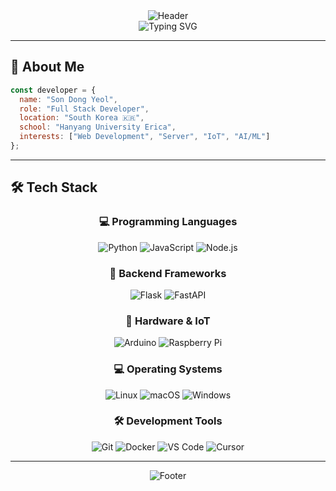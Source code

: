 
<div align="center">
  <img src="https://capsule-render.vercel.app/api?type=waving&color=0:1a1a2e,100:16213e&height=100&section=header&fontColor=ffffff&fontAlignY=35&animation=twinkling&fontAlign=50" alt="Header" />
</div>

<div align="center">
  <img src="https://readme-typing-svg.herokuapp.com?font=Fira+Code&pause=1000&color=00D4FF&center=true&vCenter=true&width=436&lines=Hello+World!+%F0%9F%8C%8D;Welcome+to+my+GitHub!+%E2%9C%A8;Let's+code+together!+%F0%9F%9A%80" alt="Typing SVG" />
</div>

---

## 🚀 About Me

```javascript
const developer = {
  name: "Son Dong Yeol",
  role: "Full Stack Developer",
  location: "South Korea 🇰🇷",
  school: "Hanyang University Erica",
  interests: ["Web Development", "Server", "IoT", "AI/ML"]
};
```
---
## 🛠️ Tech Stack

<div align="center">

### 💻 Programming Languages

</div>
<div align="center">

![Python](https://img.shields.io/badge/Python-3776AB?style=for-the-badge&logo=python&logoColor=white)
![JavaScript](https://img.shields.io/badge/JavaScript-F7DF1E?style=for-the-badge&logo=javascript&logoColor=black)
![Node.js](https://img.shields.io/badge/Node.js-339933?style=for-the-badge&logo=nodedotjs&logoColor=white)

</div>

<div align="center">

### 🚀 Backend Frameworks

</div>
<div align="center">

![Flask](https://img.shields.io/badge/Flask-000000?style=for-the-badge&logo=flask&logoColor=white)
![FastAPI](https://img.shields.io/badge/FastAPI-009688?style=for-the-badge&logo=fastapi&logoColor=white)

</div>

<div align="center">

### 🔧 Hardware & IoT

</div>
<div align="center">

![Arduino](https://img.shields.io/badge/Arduino-00979D?style=for-the-badge&logo=arduino&logoColor=white)
![Raspberry Pi](https://img.shields.io/badge/Raspberry%20Pi-A22846?style=for-the-badge&logo=raspberry-pi&logoColor=white)

</div>

<div align="center">

### 💻 Operating Systems

</div>
<div align="center">

![Linux](https://img.shields.io/badge/Linux-FCC624?style=for-the-badge&logo=linux&logoColor=black)
![macOS](https://img.shields.io/badge/macOS-000000?style=for-the-badge&logo=apple&logoColor=white)
![Windows](https://img.shields.io/badge/Windows-0078D6?style=for-the-badge&logo=windows&logoColor=white)

</div>

<div align="center">

### 🛠️ Development Tools

</div>
<div align="center">

![Git](https://img.shields.io/badge/Git-F05032?style=for-the-badge&logo=git&logoColor=white)
![Docker](https://img.shields.io/badge/Docker-2496ED?style=for-the-badge&logo=docker&logoColor=white)
![VS Code](https://img.shields.io/badge/VS%20Code-007ACC?style=for-the-badge&logo=visual-studio-code&logoColor=white)
![Cursor](https://img.shields.io/badge/Cursor-000000?style=for-the-badge&logo=cursor&logoColor=white)

</div>

---

<div align="center">
  <img src="https://capsule-render.vercel.app/api?type=waving&color=0:1a1a2e,100:16213e&height=100&section=footer" alt="Footer" />
</div>

